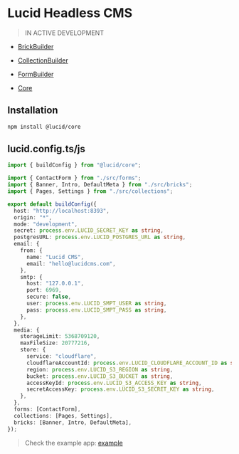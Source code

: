 # Lucid Headless CMS

> IN ACTIVE DEVELOPMENT

- [BrickBuilder](https://github.com/WillYallop/Lucid/tree/master/packages/brick-builder)
- [CollectionBuilder](https://github.com/WillYallop/Lucid/tree/master/packages/collection-builder)
- [FormBuilder](https://github.com/WillYallop/Lucid/tree/master/packages/form-builder)

- [Core](https://github.com/WillYallop/Lucid/tree/master/packages/core)

## Installation

```bash
npm install @lucid/core
```

## lucid.config.ts/js

```ts
import { buildConfig } from "@lucid/core";

import { ContactForm } from "./src/forms";
import { Banner, Intro, DefaultMeta } from "./src/bricks";
import { Pages, Settings } from "./src/collections";

export default buildConfig({
  host: "http://localhost:8393",
  origin: "*",
  mode: "development",
  secret: process.env.LUCID_SECRET_KEY as string,
  postgresURL: process.env.LUCID_POSTGRES_URL as string,
  email: {
    from: {
      name: "Lucid CMS",
      email: "hello@lucidcms.com",
    },
    smtp: {
      host: "127.0.0.1",
      port: 6969,
      secure: false,
      user: process.env.LUCID_SMPT_USER as string,
      pass: process.env.LUCID_SMPT_PASS as string,
    },
  },
  media: {
    storageLimit: 5368709120,
    maxFileSize: 20777216,
    store: {
      service: "cloudflare",
      cloudflareAccountId: process.env.LUCID_CLOUDFLARE_ACCOUNT_ID as string,
      region: process.env.LUCID_S3_REGION as string,
      bucket: process.env.LUCID_S3_BUCKET as string,
      accessKeyId: process.env.LUCID_S3_ACCESS_KEY as string,
      secretAccessKey: process.env.LUCID_S3_SECRET_KEY as string,
    },
  },
  forms: [ContactForm],
  collections: [Pages, Settings],
  bricks: [Banner, Intro, DefaultMeta],
});
```

> Check the example app: [example](https://github.com/WillYallop/Lucid/tree/master/apps/example/lucid.config.ts)
